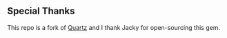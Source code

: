 ## Special Thanks
This repo is a fork of [Quartz](https://github.com/jackyzha0/quartz) and I thank Jacky for open-sourcing this gem.
